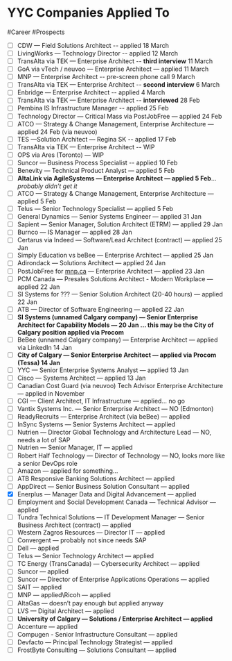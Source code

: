 # YYC Companies Applied To 
#Career #Prospects
- [ ] CDW — Field Solutions Architect -- applied 18 March
- [ ] LivingWorks — Technology Director -- applied 12 March
- [ ] TransAlta via TEK — Enterprise Architect -- **third interview** 11 March
- [ ] GoA via vTech / neuvoo — Enterprise Architect — applied 11 March
- [ ] MNP — Enterprise Architect -- pre-screen phone call 9 March
- [ ] TransAlta via TEK — Enterprise Architect -- **second interview** 6 March
- [ ] Enbridge — Enterprise Architect -- applied 4 March
- [ ] TransAlta via TEK — Enterprise Architect -- **interviewed** 28 Feb
- [ ] Pembina IS Infrastructure Manager -- applied 25 Feb
- [ ] Technology Director — Critical Mass via PostJobFree — applied 24 Feb
- [ ] ATCO — Strategy & Change Management, Enterprise Architecture — applied 24 Feb (via neuvoo)
- [ ] TES —Solution Architect — Regina SK -- applied 17 Feb
- [ ] TransAlta via TEK — Enterprise Architect -- WIP
- [ ] OPS via Ares (Toronto) — WIP
- [ ] Suncor — Business Process Specialist -- applied 10 Feb
- [ ] Benevity — Technical Product Analyst — applied 5 Feb
- [ ] **AltaLink via AgileSystems — Enterprise Architect — applied 5 Feb**… _probably didn’t get it_
- [ ] ATCO — Strategy & Change Management, Enterprise Architecture — applied 5 Feb
- [ ] Telus — Senior Technology Specialist — applied 5 Feb
- [ ] General Dynamics — Senior Systems Engineer — applied 31 Jan
- [ ] Sapient — Senior Manager, Solution Architect (ETRM) — applied 29 Jan
- [ ] Burnco — IS Manager — applied 28 Jan
- [ ] Certarus via Indeed — Software/Lead Architect (contract) — applied 25 Jan
- [ ] Simply Education vs beBee — Enterprise Architect — applied 25 Jan
- [ ] Adirondack — Solutions Architect — applied 24 Jan
- [ ] PostJobFree for  [mnp.ca](http://mnp.ca)  — Enterprise Architect — applied 23 Jan
- [ ] PCM Canada — Presales Solutions Architect - Modern Workplace — applied 22 Jan
- [ ] SI Systems for ??? — Senior Solution Architect (20-40 hours) — applied 22 Jan
- [ ] ATB — Director of Software Engineering — applied 22 Jan
- [ ] **SI Systems (unnamed Calgary company) — Senior Enterprise Architect for Capability Models — 20 Jan … this may be the City of Calgary position applied via Procom**
- [ ] BeBee (unnamed Calgary company) — Enterprise Architect — applied via LinkedIn 14 Jan
- [ ] **City of Calgary — Senior Enterprise Architect — applied via Procom (Tessa) 14 Jan**
- [ ] YYC — Senior Enterprise Systems Analyst — applied 13 Jan
- [ ] Cisco — Systems Architect — applied 13 Jan
- [ ] Canadian Cost Guard (via neuvoo) Tech Advisor Enterprise Architecture — applied in November
- [ ] CGI — Client Architect, IT Infrastructure — applied… no go
- [ ] Vantix Systems Inc. — Senior Enterprise Architect — NO (Edmonton)
- [ ] ReadyRecruits — Enterprise Architect (via beBee) — applied
- [ ] InSync Systems — Senior Systems Architect — applied
- [ ] Nutrien — Director Global Technology and Architecture Lead — NO, needs a lot of SAP
- [ ] Nutrien — Senior Manager, IT — applied
- [ ] Robert Half Technology — Director of Technology — NO, looks more like a senior DevOps role
- [ ] Amazon — applied for something…
- [ ] ATB Responsive Banking Solutions Architect — applied
- [ ] AppDirect — Senior Business Solution Consultant — applied
- [x] Enerplus — Manager Data and Digital Advancement — applied
- [ ] Employment and Social Development Canada — Technical Advisor — applied
- [ ] Tundra Technical Solutions — IT Development Manager — Senior Business Architect (contract) — applied
- [ ] Western Zagros Resources — Director IT — applied
- [ ] Convergent — probably not since needs SAP
- [ ] Dell — applied
- [ ] Telus — Senior Technology Architect — applied
- [ ] TC Energy (TransCanada) — Cybersecurity Architect — applied
- [ ] Suncor — applied
- [ ] Suncor — Director of Enterprise Applications Operations — applied
- [ ] SAIT — applied
- [ ] MNP — applied\Ricoh — applied
- [ ] AltaGas — doesn’t pay enough but applied anyway
- [ ] LVS — Digital Architect — applied
- [ ] **University of Calgary — Solutions / Enterprise Architect — applied**
- [ ] Accenture — applied
- [ ] Compugen - Senior Infrastructure Consultant — applied
- [ ] Devfacto — Principal Technology Strategist — applied
- [ ] FrostByte Consulting — Solutions Consultant — applied
